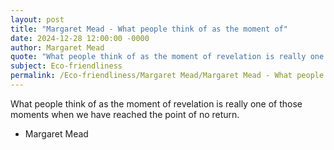 ```yaml
---
layout: post
title: "Margaret Mead - What people think of as the moment of"
date: 2024-12-28 12:00:00 -0000
author: Margaret Mead
quote: "What people think of as the moment of revelation is really one of those moments when we have reached the point of no return."
subject: Eco-friendliness
permalink: /Eco-friendliness/Margaret Mead/Margaret Mead - What people think of as the moment of
---
```


What people think of as the moment of revelation is really one of those moments when we have reached the point of no return.

- Margaret Mead
